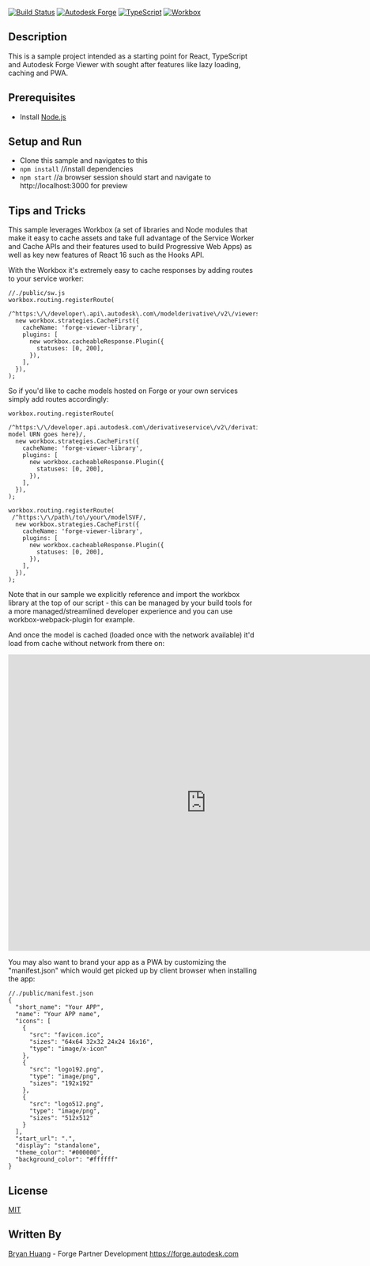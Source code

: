 [![Build Status](https://travis-ci.org/dukedhx/viewer-react-typescript-workbox.svg?branch=master)](https://travis-ci.org/dukedhx/viewer-react-typescript-workbox)
[![Autodesk Forge](https://img.shields.io/badge/Autodesk-Forge-orange.svg)](http://forge.autodesk.com/)
[![TypeScript](https://img.shields.io/badge/TypeScript-v3-blue.svg)](https://www.typescriptlang.org/)
[![Workbox](https://img.shields.io/badge/workbox-v4-orange.svg)](https://developers.google.com/web/tools/workbox/)

## Description

This is a sample project intended as a starting point for React, TypeScript and Autodesk Forge Viewer with sought after features like lazy loading, caching and PWA. 

## Prerequisites

- Install [Node.js](https://nodejs.org/en/download/)

## Setup and Run

- Clone this sample and navigates to this
- `npm install` //install dependencies
- `npm start` //a browser session should start and navigate to http://localhost:3000 for preview

## Tips and Tricks

This sample leverages Workbox (a set of libraries and Node modules that make it easy to cache assets and take full advantage of the Service Worker and Cache APIs and their features used to build Progressive Web Apps) as well as key new features of React 16 such as the Hooks API.

With the Workbox it's extremely easy to cache responses by adding routes to your service worker:

```
//./public/sw.js
workbox.routing.registerRoute(
  /^https:\/\/developer\.api\.autodesk\.com\/modelderivative\/v2\/viewers/,
  new workbox.strategies.CacheFirst({
    cacheName: 'forge-viewer-library',
    plugins: [
      new workbox.cacheableResponse.Plugin({
        statuses: [0, 200],
      }),
    ],
  }),
);

```

So if you'd like to cache models hosted on Forge or your own services simply add routes accordingly:

```
workbox.routing.registerRoute(
 /^https:\/\/developer.api.autodesk.com\/derivativeservice\/v2\/derivatives\/{your model URN goes here}/,
  new workbox.strategies.CacheFirst({
    cacheName: 'forge-viewer-library',
    plugins: [
      new workbox.cacheableResponse.Plugin({
        statuses: [0, 200],
      }),
    ],
  }),
);

workbox.routing.registerRoute(
 /^https:\/\/path\/to\/your\/modelSVF/,
  new workbox.strategies.CacheFirst({
    cacheName: 'forge-viewer-library',
    plugins: [
      new workbox.cacheableResponse.Plugin({
        statuses: [0, 200],
      }),
    ],
  }),
);
```

Note that in our sample we explicitly reference and import the workbox library at the top of our script - this can be managed by your build tools for a more managed/streamlined developer experience and you can use workbox-webpack-plugin for example.

And once the model is cached (loaded once with the network available) it'd load from cache  without network from there on:

<iframe class="embeddedObject shadow resizable" name="embedded_content" scrolling="no" frameborder="0" type="text/html" 
        style="overflow:hidden;" src="https://www.screencast.com/users/dukedhx/folders/Default/media/9bfbaeab-f797-456f-9ced-cfc4b171cbaf/embed" height="600" width="800" webkitallowfullscreen mozallowfullscreen allowfullscreen></iframe>

You may also want to brand your app as a PWA by customizing the "manifest.json" which would get picked up by client browser when installing the app:

```
//./public/manifest.json
{
  "short_name": "Your APP",
  "name": "Your APP name",
  "icons": [
    {
      "src": "favicon.ico",
      "sizes": "64x64 32x32 24x24 16x16",
      "type": "image/x-icon"
    },
    {
      "src": "logo192.png",
      "type": "image/png",
      "sizes": "192x192"
    },
    {
      "src": "logo512.png",
      "type": "image/png",
      "sizes": "512x512"
    }
  ],
  "start_url": ".",
  "display": "standalone",
  "theme_color": "#000000",
  "background_color": "#ffffff"
}
```

## License

[MIT](http://opensource.org/licenses/MIT)

## Written By

[Bryan Huang](https://www.linkedin.com/in/bryan-huang-1447b862) - Forge Partner Development https://forge.autodesk.com
